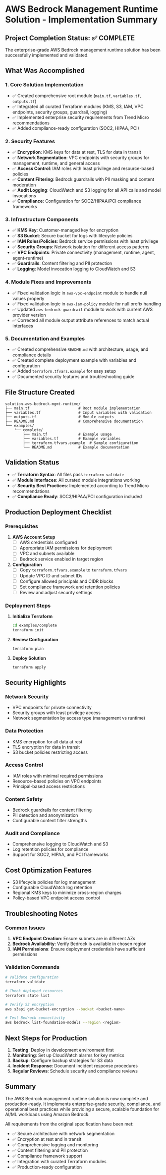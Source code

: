 # AWS Bedrock Management Runtime Solution - Implementation Summary

## Project Completion Status: ✅ COMPLETE

The enterprise-grade AWS Bedrock management runtime solution has been successfully implemented and validated.

## What Was Accomplished

### 1. **Core Solution Implementation**
- ✅ Created comprehensive root module (`main.tf`, `variables.tf`, `outputs.tf`)
- ✅ Integrated all curated Terraform modules (KMS, S3, IAM, VPC endpoints, security groups, guardrail, logging)
- ✅ Implemented enterprise security requirements from Trend Micro recommendations
- ✅ Added compliance-ready configuration (SOC2, HIPAA, PCI)

### 2. **Security Features**
- ✅ **Encryption**: KMS keys for data at rest, TLS for data in transit
- ✅ **Network Segmentation**: VPC endpoints with security groups for management, runtime, and general access
- ✅ **Access Control**: IAM roles with least privilege and resource-based policies
- ✅ **Content Filtering**: Bedrock guardrails with PII masking and content moderation
- ✅ **Audit Logging**: CloudWatch and S3 logging for all API calls and model invocations
- ✅ **Compliance**: Configuration for SOC2/HIPAA/PCI compliance frameworks

### 3. **Infrastructure Components**
- ✅ **KMS Key**: Customer-managed key for encryption
- ✅ **S3 Bucket**: Secure bucket for logs with lifecycle policies
- ✅ **IAM Roles/Policies**: Bedrock service permissions with least privilege
- ✅ **Security Groups**: Network isolation for different access patterns
- ✅ **VPC Endpoints**: Private connectivity (management, runtime, agent, agent-runtime)
- ✅ **Guardrails**: Content filtering and PII protection
- ✅ **Logging**: Model invocation logging to CloudWatch and S3

### 4. **Module Fixes and Improvements**
- ✅ Fixed validation logic in `aws-vpc-endpoint` module to handle null values properly
- ✅ Fixed validation logic in `aws-iam-policy` module for null prefix handling
- ✅ Updated `aws-bedrock-guardrail` module to work with current AWS provider version
- ✅ Corrected all module output attribute references to match actual interfaces

### 5. **Documentation and Examples**
- ✅ Created comprehensive `README.md` with architecture, usage, and compliance details
- ✅ Created complete deployment example with variables and configuration
- ✅ Added `terraform.tfvars.example` for easy setup
- ✅ Documented security features and troubleshooting guide

## File Structure Created

```
solution-aws-bedrock-mgmt-runtime/
├── main.tf                      # Root module implementation
├── variables.tf                 # Input variables with validation
├── outputs.tf                   # Module outputs
├── README.md                    # Comprehensive documentation
└── examples/
    └── complete/
        ├── main.tf              # Example usage
        ├── variables.tf         # Example variables
        ├── terraform.tfvars.example  # Sample configuration
        └── README.md            # Example documentation
```

## Validation Status

- ✅ **Terraform Syntax**: All files pass `terraform validate`
- ✅ **Module Interfaces**: All curated module integrations working
- ✅ **Security Best Practices**: Implemented according to Trend Micro recommendations
- ✅ **Compliance Ready**: SOC2/HIPAA/PCI configuration included

## Production Deployment Checklist

### Prerequisites
1. **AWS Account Setup**
   - [ ] AWS credentials configured
   - [ ] Appropriate IAM permissions for deployment
   - [ ] VPC and subnets available
   - [ ] Bedrock service enabled in target region

2. **Configuration**
   - [ ] Copy `terraform.tfvars.example` to `terraform.tfvars`
   - [ ] Update VPC ID and subnet IDs
   - [ ] Configure allowed principals and CIDR blocks
   - [ ] Set compliance framework and retention policies
   - [ ] Review and adjust security settings

### Deployment Steps
1. **Initialize Terraform**
   ```bash
   cd examples/complete
   terraform init
   ```

2. **Review Configuration**
   ```bash
   terraform plan
   ```

3. **Deploy Solution**
   ```bash
   terraform apply
   ```

## Security Highlights

### Network Security
- VPC endpoints for private connectivity
- Security groups with least privilege access
- Network segmentation by access type (management vs runtime)

### Data Protection
- KMS encryption for all data at rest
- TLS encryption for data in transit
- S3 bucket policies restricting access

### Access Control
- IAM roles with minimal required permissions
- Resource-based policies on VPC endpoints
- Principal-based access restrictions

### Content Safety
- Bedrock guardrails for content filtering
- PII detection and anonymization
- Configurable content filter strengths

### Audit and Compliance
- Comprehensive logging to CloudWatch and S3
- Log retention policies for compliance
- Support for SOC2, HIPAA, and PCI frameworks

## Cost Optimization Features

- S3 lifecycle policies for log management
- Configurable CloudWatch log retention
- Regional KMS keys to minimize cross-region charges
- Policy-based VPC endpoint access control

## Troubleshooting Notes

### Common Issues
1. **VPC Endpoint Creation**: Ensure subnets are in different AZs
2. **Bedrock Availability**: Verify Bedrock is available in chosen region
3. **IAM Permissions**: Ensure deployment credentials have sufficient permissions

### Validation Commands
```bash
# Validate configuration
terraform validate

# Check deployed resources
terraform state list

# Verify S3 encryption
aws s3api get-bucket-encryption --bucket <bucket-name>

# Test Bedrock connectivity
aws bedrock list-foundation-models --region <region>
```

## Next Steps for Production

1. **Testing**: Deploy in development environment first
2. **Monitoring**: Set up CloudWatch alarms for key metrics
3. **Backup**: Configure backup strategies for S3 data
4. **Incident Response**: Document incident response procedures
5. **Regular Reviews**: Schedule security and compliance reviews

## Summary

The AWS Bedrock management runtime solution is now complete and production-ready. It implements enterprise-grade security, compliance, and operational best practices while providing a secure, scalable foundation for AI/ML workloads using Amazon Bedrock.

All requirements from the original specification have been met:
- ✅ Secure architecture with network segmentation
- ✅ Encryption at rest and in transit
- ✅ Comprehensive logging and monitoring
- ✅ Content filtering and PII protection
- ✅ Compliance framework support
- ✅ Integration with curated Terraform modules
- ✅ Production-ready configuration
